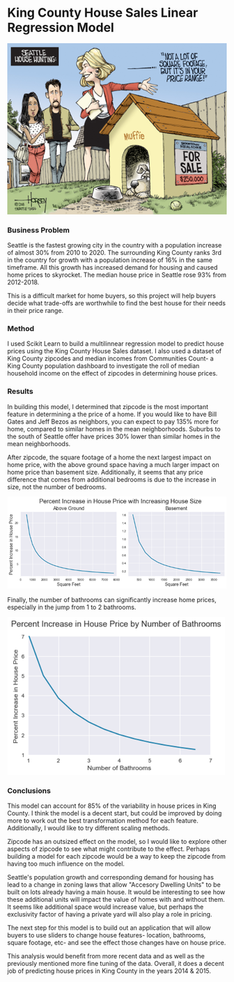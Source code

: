 # King County House Sales Linear Regression Model

![editorial cartoon of couple house hunting in seattle looking at the affordable dog house, by David Horsey in the Seattle Times](/images/Dog-house.jpg)

### Business Problem

Seattle is the fastest growing city in the country with a population increase of almost 30% from 2010 to 2020. The surrounding King County ranks 3rd in the country for growth with a population increase of 16% in the same timeframe. All this growth has increased demand for housing and caused home prices to skyrocket. The median house price in Seattle rose 93% from 2012-2018.

This is a difficult market for home buyers, so this project will help buyers decide what trade-offs are worthwhile to find the best house for their needs in their price range.

### Method

I used Scikit Learn to build a multilinnear regression model to predict house prices using the King County House Sales dataset. I also used a dataset of King County zipcodes and median incomes from Communities Count- a King County population dashboard to investigate the roll of median household income on the effect of zipcodes in determining house prices.

### Results

In building this model, I determined that zipcode is the most important feature in determining a the price of a home. If you would like to have Bill Gates and Jeff Bezos as neighbors, you can expect to pay 135% more for home, compared to similar homes in the mean neighborhoods. Suburbs to the south of Seattle offer have prices 30% lower than similar homes in the mean neighborhoods. 

After zipcode, the square footage of a home the next largest impact on home price, with the above ground space having a much larger impact on home price than basement size. Additionally, it seems that any price difference that comes from additional bedrooms is due to the increase in size, not the number of bedrooms.

<img src="images/increasebysqft.png" alt="graph of change in house price with increasing house size" width="1000"/>

Finally, the number of bathrooms can significantly increase home prices, especially in the jump from 1 to 2 bathrooms.

<img src="images/increasebybathroom.png" alt="graph of change in house price with more bathrooms" width="500"/>

### Conclusions

This model can account for 85% of the variability in house prices in King County. I think the model is a decent start, but could be improved by doing more to work out the best transformation method for each feature. Additionally, I would like to try different scaling methods. 

Zipcode has an outsized effect on the model, so I would like to explore other aspects of zipcode to see what might contribute to the effect. Perhaps building a model for each zipcode would be a way to keep the zipcode from having too much influence on the model.

Seattle's population growth and corresponding demand for housing has lead to a change in zoning laws that allow "Accesory Dwelling Units" to be built on lots already having a main house. It would be interesting to see how these additional units will impact the value of homes with and without them. It seems like additional space would increase value, but perhaps the exclusivity factor of having a private yard will also play a role in pricing. 

The next step for this model is to build out an application that will allow buyers to use sliders to change house features- location, bathrooms, square footage, etc- and see the effect those changes have on house price.

This analysis would benefit from more recent data and as well as the previously mentioned more fine tuning of the data. Overall, it does a decent job of predicting house prices in King County in the years 2014 & 2015.

